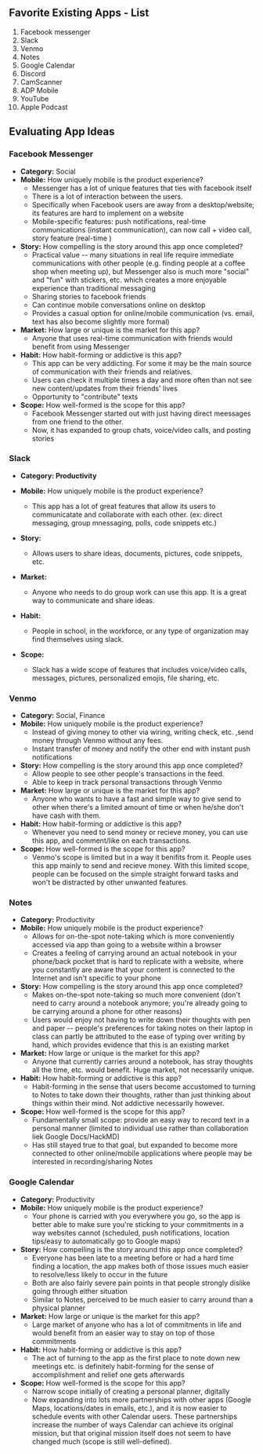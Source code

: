 ## Favorite Existing Apps - List
1. Facebook messenger
2. Slack
3. Venmo
4. Notes
5. Google Calendar
6. Discord
7. CamScanner
8. ADP Mobile
9. YouTube
10. Apple Podcast

## Evaluating App Ideas
### Facebook Messenger
- **Category:** Social
- **Mobile:** How uniquely mobile is the product experience?
    - Messenger has a lot of unique features that ties with facebook itself
    - There is a lot of interaction between the users.
    - Specifically when Facebook users are away from a desktop/website; its features are hard to implement on a website
    - Mobile-specific features: push notifications, real-time communications (instant communication), can now call + video call, story feature (real-time )
- **Story:** How compelling is the story around this app once completed?
    - Practical value -- many situations in real life require immediate communications with other people (e.g. finding people at a coffee shop when meeting up), but Messenger also is much more "social" and "fun" with stickers, etc. which creates a more enjoyable experience than traditional messaging
    - Sharing stories to facebook friends
    - Can continue mobile conversations online on desktop
    - Provides a casual option for online/mobile communication (vs. email, text has also become slightly more formal)
- **Market:** How large or unique is the market for this app?
    - Anyone that uses real-time communication with friends would benefit from using Messenger
- **Habit:** How habit-forming or addictive is this app?
    - This app can be very addicting. For some it may be the main source of communication with their friends and relatives.  
    - Users can check it multiple times a day and more often than not see new content/updates from their friends' lives
    - Opportunity to "contribute" texts
- **Scope:** How well-formed is the scope for this app?
    - Facebook Messenger started out with just having direct meessages from one friend to the other.
    - Now, it has expanded to group chats, voice/video calls, and posting stories 

### Slack
- **Category: Productivity**
- **Mobile:** How uniquely mobile is the product experience?
    - This app has a lot of great features that allow its users to communicatate and collaborate with each other. (ex: direct messaging, group mnessaging, polls, code snippets etc.) 
- **Story:**
    - Allows users to share ideas, documents, pictures, code snippets, etc. 
 

- **Market:**
    - Anyone who needs to do group work can use this app. It is a great way to communicate and share ideas.

- **Habit:**
    - People in school, in the workforce, or any type of organization may find themselves using slack. 
- **Scope:**
    - Slack has a wide scope of features that includes voice/video calls, messages, pictures, personalized emojis, file sharing, etc.
### Venmo
- **Category:** Social, Finance
- **Mobile:** How uniquely mobile is the product experience?
    - Instead of giving money to other via wiring, writing check, etc. ,send money through Venmo without any fees. 
    - Instant transfer of money and notify the other end with instant push notifications  
- **Story:** How compelling is the story around this app once completed?
    - Allow people to see other people's transactions in the feed.
    - Able to keep in track personal transactions through Venmo
- **Market:** How large or unique is the market for this app?
    - Anyone who wants to have a fast and simple way to give send to other when there's a limited amount of time or when he/she don't have cash with them.
- **Habit:** How habit-forming or addictive is this app?
    - Whenever you need to send money or recieve money, you can use this app, and comment/like on each transactions. 
- **Scope:** How well-formed is the scope for this app?
    - Venmo's scope is limited but in a way it benifits from it. People uses this app mainly to send and recieve money. With this limited scope, people can be focused on the simple straight forward tasks and won't be distracted by other unwanted features.

### Notes
- **Category:** Productivity
- **Mobile:** How uniquely mobile is the product experience?
    -    Allows for on-the-spot note-taking which is more conveniently accessed via app than going to a website within a browser
    -    Creates a feeling of carrying around an actual notebook in your phone/back pocket that is hard to replicate with a website, where you constantly are aware that your content is connected to the Internet and isn't specific to your phone
- **Story:** How compelling is the story around this app once completed?
    - Makes on-the-spot note-taking so much more convenient (don't need to carry around a notebook anymore; you're already going to be carrying around a phone for other reasons)
    - Users would enjoy not having to write down their thoughts with pen and paper -- people's preferences for taking notes on their laptop in class can partly be attributed to the ease of typing over writing by hand, which provides evidence that this is an existing market
- **Market:** How large or unique is the market for this app?
    - Anyone that currently carries around a notebook, has stray thoughts all the time, etc. would benefit. Huge market, not necessarily unique.
- **Habit:** How habit-forming or addictive is this app?
    - Habit-forming in the sense that users become accustomed to turning to Notes to take down their thoughts, rather than just thinking about things within their mind. Not addictive necessarily however.
- **Scope:** How well-formed is the scope for this app?
    -  Fundamentally small scope: provide an easy way to record text in a personal manner (limited to individual use rather than collaboration liek Google Docs/HackMD)
    -  Has still stayed true to that goal, but expanded to become more connected to other online/mobile applications where people may be interested in recording/sharing Notes 

### Google Calendar
- **Category:** Productivity
- **Mobile:** How uniquely mobile is the product experience?
    -    Your phone is carried with you everywhere you go, so the app is better able to make sure you're sticking to your commitments in a way websites cannot (scheduled, push notifications, location tips/easy to automatically go to Google maps)
- **Story:** How compelling is the story around this app once completed?
    - Everyone has been late to a meeting before or had a hard time finding a location, the app makes both of those issues much easier to resolve/less likely to occur in the future
    - Both are also fairly severe pain points in that people strongly dislike going through either situation
    - Similar to Notes, perceived to be much easier to carry around than a physical planner
- **Market:** How large or unique is the market for this app?
    - Large market of anyone who has a lot of commitments in life and would benefit from an easier way to stay on top of those commitments
- **Habit:** How habit-forming or addictive is this app?
    - The act of turning to the app as the first place to note down new meetings etc. is definitely habit-forming for the sense of accomplishment and relief one gets afterwards
- **Scope:** How well-formed is the scope for this app?
    - Narrow scope initially of creating a personal planner, digitally
    - Now expanding into lots more partnerships with other apps (Google Maps, locations/dates in emails, etc.), and it is now easier to schedule events with other Calendar users. These partnerships increase the number of ways Calendar can achieve its original mission, but that original mission itself does not seem to have changed much (scope is still well-defined).
